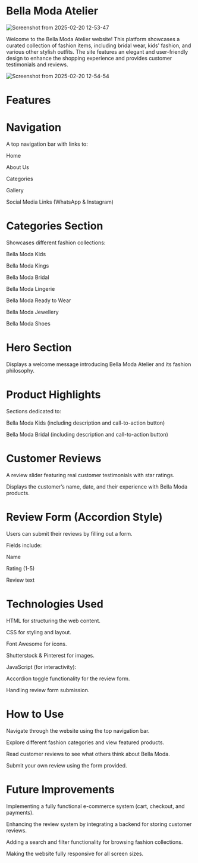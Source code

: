 # Bella Moda Atelier
![Screenshot from 2025-02-20 12-53-47](https://github.com/user-attachments/assets/71629d81-aa8e-4ff6-9cd5-47cd1c5e2a39)

Welcome to the Bella Moda Atelier website! This platform showcases a curated collection of fashion items, including bridal wear, kids' fashion, and various other stylish outfits. The site features an elegant and user-friendly design to enhance the shopping experience and provides customer testimonials and reviews.

![Screenshot from 2025-02-20 12-54-54](https://github.com/user-attachments/assets/dbd3ae83-0780-47eb-b80d-3a8013dd062b)

# Features

# Navigation

A top navigation bar with links to:

Home

About Us

Categories

Gallery

Social Media Links (WhatsApp & Instagram)

# Categories Section

Showcases different fashion collections:

Bella Moda Kids

Bella Moda Kings

Bella Moda Bridal

Bella Moda Lingerie

Bella Moda Ready to Wear

Bella Moda Jewellery

Bella Moda Shoes

# Hero Section

Displays a welcome message introducing Bella Moda Atelier and its fashion philosophy.

# Product Highlights

Sections dedicated to:

Bella Moda Kids (including description and call-to-action button)

Bella Moda Bridal (including description and call-to-action button)

# Customer Reviews

A review slider featuring real customer testimonials with star ratings.

Displays the customer’s name, date, and their experience with Bella Moda products.

# Review Form (Accordion Style)

Users can submit their reviews by filling out a form.

Fields include:

Name

Rating (1-5)

Review text

# Technologies Used

HTML for structuring the web content.

CSS for styling and layout.

Font Awesome for icons.

Shutterstock & Pinterest for images.

JavaScript (for interactivity):

Accordion toggle functionality for the review form.

Handling review form submission.

# How to Use

Navigate through the website using the top navigation bar.

Explore different fashion categories and view featured products.

Read customer reviews to see what others think about Bella Moda.

Submit your own review using the form provided.

# Future Improvements

Implementing a fully functional e-commerce system (cart, checkout, and payments).

Enhancing the review system by integrating a backend for storing customer reviews.

Adding a search and filter functionality for browsing fashion collections.

Making the website fully responsive for all screen sizes.
